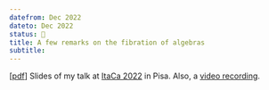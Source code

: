 ```yaml
---
datefrom: Dec 2022
dateto: Dec 2022
status: 🎤
title: A few remarks on the fibration of algebras
subtitle:
---
```


[[pdf](stuff/fibalgebras-handout.pdf)] Slides of my talk at [ItaCa 2022](https://progetto-itaca.github.io/ItaCa-22/) in Pisa. Also, a [video recording](https://youtu.be/Z1SIYpMWWLU?t=2952).
